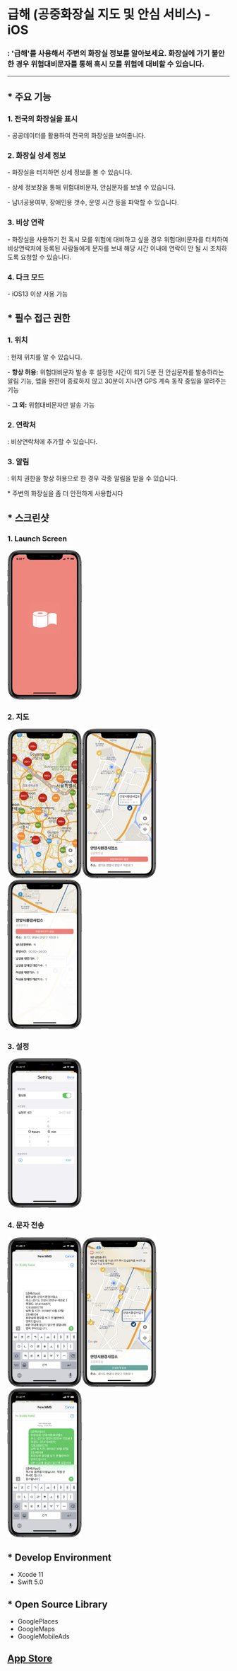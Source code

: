# 급해 (공중화장실 지도 및 안심 서비스) - iOS

### : '급해'를 사용해서 주변의 화장실 정보를 알아보세요. 화장실에 가기 불안한 경우 위험대비문자를 통해  혹시 모를 위험에 대비할 수 있습니다.

---



 

## * 주요 기능

### 1. 전국의 화장실을 표시

\- 공공데이터를 활용하여 전국의 화장실을 보여줍니다.



 

### 2. 화장실 상세 정보

\- 화장실을 터치하면 상세 정보를 볼 수 있습니다.

\- 상세 정보창을 통해 위험대비문자, 안심문자를 보낼 수 있습니다.

\- 남녀공용여부, 장애인용 갯수, 운영 시간 등을 파악할 수 있습니다.



 

### 3. 비상 연락

\- 화장실을 사용하기 전 혹시 모를 위험에 대비하고 싶을 경우 위험대비문자를 터치하여 비상연락처에 등록된 사람들에게 문자를 보내 해당 시간 이내에 연락이 안 될 시 조치하도록 요청할 수 있습니다.

 



### 4. 다크 모드

\- iOS13 이상 사용 가능

 



## * 필수 접근 권한

### 1. 위치

: 현재 위치를 알 수 있습니다.

\- **항상 허용:** 위험대비문자 발송 후 설정한 시간이 되기 5분 전 안심문자를 발송하라는 알림 기능,  앱을 완전이 종료하지 않고 30분이 지나면 GPS 계속 동작 중임을 알려주는 기능

\- **그 외:** 위험대비문자만 발송 가능



 

### 2. 연락처

: 비상연락처에 추가할 수 있습니다.



 

### 3. 알림

: 위치 권한을 항상 허용으로 한 경우 각종 알림을 받을 수 있습니다.



 

\* 주변의 화장실을 좀 더 안전하게 사용합시다

 



## * 스크린샷

### 1. Launch Screen

<img src="Assets/Launch Screen.png" alt="Launch Screen" style="zoom: 33%;" />

### 2. 지도

<img src="Assets/MapView Screen3.png" alt="MapView Screen3" style="zoom: 33%;" /><img src="Assets/MapView Screen.png" alt="MapView Screen" style="zoom: 33%;" /><img src="Assets/MapView Screen2.png" alt="MapView Screen2" style="zoom:33%;" />

### 3. 설정

<img src="Assets/Setting Screen.png" alt="Setting Screen" style="zoom:33%;" />

### 4. 문자 전송

<img src="Assets/Message Screen.png" alt="Message Screen" style="zoom:33%;" /><img src="Assets/Notice Screen.png" alt="Notice Screen" style="zoom:33%;" /><img src="Assets/Message Screen2.png" alt="Message Screen2" style="zoom:33%;" />

 



## * Develop Environment

- Xcode 11
- Swift 5.0

 



## * Open Source Library

- GooglePlaces
- GoogleMaps
- GoogleMobileAds

 



## [App Store](https://apps.apple.com/kr/app/급해/id1482602320?l=en)